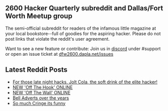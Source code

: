 ## 2600 Hacker Quarterly subreddit and Dallas/Fort Worth Meetup group
The semi-official subreddit for readers of the infamous little magazine at your local bookstore--full of goodies for the aspiring hacker. Please do not post links that violate the reddit's user agreement.

Want to see a new feature or contribute: 
Join us in [discord](https://dfw2600.dapla.net/chat) under #support or open an issue ticket at [dfw2600.dapla.net/issues](https://dfw2600.dapla.net/issues)

## Latest Reddit Posts
<!-- BLOG-POST-LIST:START -->
- [For those late night hacks, Jolt Cola, the soft drink of the elite hacker!](https://www.reddit.com/r/2600/comments/16o75oy/for_those_late_night_hacks_jolt_cola_the_soft/)
- [NEW 'Off The Hook' ONLINE](https://2600.com/hook/20-09-2023)
- [NEW 'Off The Wall' ONLINE](https://2600.com/wall/19-09-2023)
- [Bell Adverts over the years](https://www.reddit.com/r/2600/comments/16kbbk2/bell_adverts_over_the_years/)
- [So much Cringe its funny](https://www.reddit.com/r/2600/comments/16j9vs9/so_much_cringe_its_funny/)
<!-- BLOG-POST-LIST:END -->
